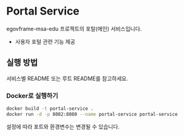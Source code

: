 # Portal Service

egovframe-msa-edu 프로젝트의 포탈(메인) 서비스입니다.

- 사용자 포털 관련 기능 제공

## 실행 방법
서비스별 README 또는 루트 README를 참고하세요.

### Docker로 실행하기
```bash
docker build -t portal-service .
docker run -d -p 8082:8080 --name portal-service portal-service
```
설정에 따라 포트와 환경변수는 변경될 수 있습니다.
